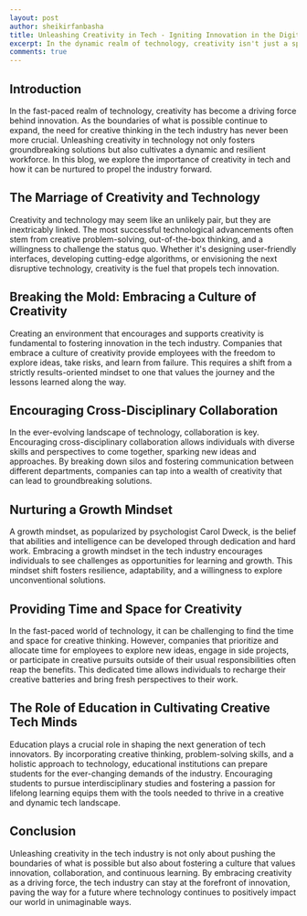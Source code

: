 ```yaml
---
layout: post
author: sheikirfanbasha
title: Unleashing Creativity in Tech - Igniting Innovation in the Digital Era
excerpt: In the dynamic realm of technology, creativity isn't just a spark; it's the lifeline of innovation. Embracing a culture that encourages cross-disciplinary collaboration, nurtures a growth mindset, and allocates time for creative exploration propels the tech industry into uncharted territories, where groundbreaking solutions await discovery.
comments: true
---
```


## Introduction

In the fast-paced realm of technology, creativity has become a driving force behind innovation. As the boundaries of what is possible continue to expand, the need for creative thinking in the tech industry has never been more crucial. Unleashing creativity in technology not only fosters groundbreaking solutions but also cultivates a dynamic and resilient workforce. In this blog, we explore the importance of creativity in tech and how it can be nurtured to propel the industry forward.

## The Marriage of Creativity and Technology

Creativity and technology may seem like an unlikely pair, but they are inextricably linked. The most successful technological advancements often stem from creative problem-solving, out-of-the-box thinking, and a willingness to challenge the status quo. Whether it's designing user-friendly interfaces, developing cutting-edge algorithms, or envisioning the next disruptive technology, creativity is the fuel that propels tech innovation.

## Breaking the Mold: Embracing a Culture of Creativity

Creating an environment that encourages and supports creativity is fundamental to fostering innovation in the tech industry. Companies that embrace a culture of creativity provide employees with the freedom to explore ideas, take risks, and learn from failure. This requires a shift from a strictly results-oriented mindset to one that values the journey and the lessons learned along the way.

## Encouraging Cross-Disciplinary Collaboration

In the ever-evolving landscape of technology, collaboration is key. Encouraging cross-disciplinary collaboration allows individuals with diverse skills and perspectives to come together, sparking new ideas and approaches. By breaking down silos and fostering communication between different departments, companies can tap into a wealth of creativity that can lead to groundbreaking solutions.

## Nurturing a Growth Mindset

A growth mindset, as popularized by psychologist Carol Dweck, is the belief that abilities and intelligence can be developed through dedication and hard work. Embracing a growth mindset in the tech industry encourages individuals to see challenges as opportunities for learning and growth. This mindset shift fosters resilience, adaptability, and a willingness to explore unconventional solutions.

## Providing Time and Space for Creativity

In the fast-paced world of technology, it can be challenging to find the time and space for creative thinking. However, companies that prioritize and allocate time for employees to explore new ideas, engage in side projects, or participate in creative pursuits outside of their usual responsibilities often reap the benefits. This dedicated time allows individuals to recharge their creative batteries and bring fresh perspectives to their work.

## The Role of Education in Cultivating Creative Tech Minds

Education plays a crucial role in shaping the next generation of tech innovators. By incorporating creative thinking, problem-solving skills, and a holistic approach to technology, educational institutions can prepare students for the ever-changing demands of the industry. Encouraging students to pursue interdisciplinary studies and fostering a passion for lifelong learning equips them with the tools needed to thrive in a creative and dynamic tech landscape.

## Conclusion

Unleashing creativity in the tech industry is not only about pushing the boundaries of what is possible but also about fostering a culture that values innovation, collaboration, and continuous learning. By embracing creativity as a driving force, the tech industry can stay at the forefront of innovation, paving the way for a future where technology continues to positively impact our world in unimaginable ways.